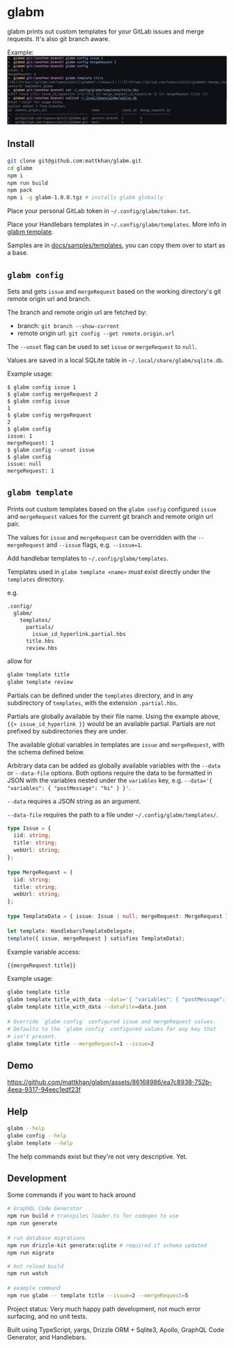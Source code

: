 # glabm

glabm prints out custom templates for your GitLab issues and merge requests. It's also git branch aware.

Example:
![Image of example command usage](docs/assets/example.png)

## Install

```bash
git clone git@github.com:mattkhan/glabm.git
cd glabm
npm i
npm run build
npm pack
npm i -g glabm-1.0.0.tgz # installs glabm globally
```

Place your personal GitLab token in `~/.config/glabm/token.txt`.

Place your Handlebars templates in `~/.config/glabm/templates`. More info in [glabm template](#glabm-template).

Samples are in [docs/samples/templates](docs/samples/templates), you can copy them over to start as a base.

## `glabm config`

Sets and gets `issue` and `mergeRequest` based on the working directory's git remote origin url and branch.

The branch and remote origin url are fetched by:

- branch: `git branch --show-current`
- remote origin url: `git config --get remote.origin.url`

The `--unset` flag can be used to set `issue` or `mergeRequest` to `null`.

Values are saved in a local SQLite table in `~/.local/share/glabm/sqlite.db`.

Example usage:

```console
$ glabm config issue 1
$ glabm config mergeRequest 2
$ glabm config issue
1
$ glabm config mergeRequest
2
$ glabm config
issue: 1
mergeRequest: 1
$ glabm config --unset issue
$ glabm config
issue: null
mergeRequest: 1
```

## `glabm template`

Prints out custom templates based on the `glabm config` configured `issue` and `mergeRequest` values for the current git branch and remote origin url pair.

The values for `issue` and `mergeRequest` can be overridden with the `--mergeRequest` and `--issue` flags, e.g. `--issue=1`.

Add handlebar templates to `~/.config/glabm/templates`.

Templates used in `glabm template <name>` _must_ exist directly under the `templates` directory.

e.g.

```
.config/
  glabm/
    templates/
      partials/
        issue_id_hyperlink.partial.hbs
      title.hbs
      review.hbs
```

allow for

```bash
glabm template title
glabm template review
```

Partials can be defined under the `templates` directory, and in any subdirectory of `templates`, with the extension `.partial.hbs`.

Partials are globally available by their file name. Using the example above, `{{> issue_id_hyperlink }}` would be an available partial. Partials are not prefixed by subdirectories they are under.

The available global variables in templates are `issue` and `mergeRequest`, with the schema defined below.

Arbitrary data can be added as globally available variables with the `--data` or `--data-file` options. Both options require the data to be formatted in JSON with the variables nested under the `variables` key, e.g. `--data='{ "variables": { "postMessage": "hi" } }'`.

`--data` requires a JSON string as an argument.

`--data-file` requires the path to a file under `~/.config/glabm/templates/`.

```typescript
type Issue = {
  iid: string;
  title: string;
  webUrl: string;
};

type MergeRequest = {
  iid: string;
  title: string;
  webUrl: string;
};

type TemplateData = { issue: Issue | null; mergeRequest: MergeRequest };

let template: HandlebarsTemplateDelegate;
template({ issue, mergeRequest } satisfies TemplateData);
```

Example variable access:

```hbs
{{mergeRequest.title}}
```

Example usage:

```bash
glabm template title
glabm template title_with_data --data='{ "variables": { "postMessage": "hi" } }'
glabm template title_with_data --dataFile=data.json

# Override `glabm config` configured issue and mergeRequest values.
# Defaults to the `glabm config` configured values for any key that
# isn't present.
glabm template title --mergeRequest=1 --issue=2
```

## Demo

https://github.com/mattkhan/glabm/assets/86168986/ea7c8938-752b-4eea-9317-94eec1edf23f

## Help

```bash
glabm --help
glabm config --help
glabm template --help
```

The help commands exist but they're not very descriptive. Yet.

## Development

Some commands if you want to hack around

```bash
# GraphQL Code Generator
npm run build # transpiles loader.ts for codegen to use
npm run generate

# run database migrations
npm run drizzle-kit generate:sqlite # required if schema updated
npm run migrate
```

```bash
# hot reload build
npm run watch

# example command
npm run glabm -- template title --issue=2 --mergeRequest=5
```

Project status: Very much happy path development, not much error surfacing, and no unit tests.

Built using TypeScript, yargs, Drizzle ORM + Sqlite3, Apollo, GraphQL Code Generator, and Handlebars.
